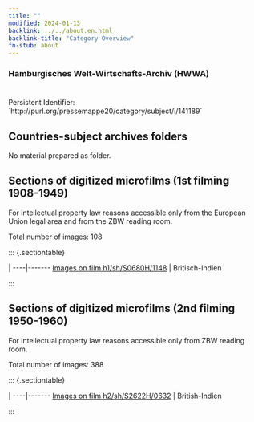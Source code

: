 ```yaml
---
title: ""
modified: 2024-01-13
backlink: ../../about.en.html
backlink-title: "Category Overview"
fn-stub: about
---
```


### Hamburgisches Welt-Wirtschafts-Archiv (HWWA)

# 

<div class="hint">Persistent Identifier: `http://purl.org/pressemappe20/category/subject/i/141189`</div>







## Countries-subject archives folders





No material prepared as folder.



<a id="filmsections" />

## Sections of digitized microfilms (1st filming 1908-1949)

<p>For intellectual property law reasons accessible only from the European Union legal area and from the ZBW reading room.</p>



<p>Total number of images: 108</p>




::: {.sectiontable}

 | 
----|-------
<a class="btn" href="https://pm20.zbw.eu/film/h1/sh/S0680H/1148" rel="nofollow">Images on film h1/sh/S0680H/1148</a> | Britisch-Indien


:::




## Sections of digitized microfilms (2nd filming 1950-1960)

<p>For intellectual property law reasons accessible only from ZBW reading room.</p>



<p>Total number of images: 388</p>




::: {.sectiontable}

 | 
----|-------
<a class="btn" href="https://pm20.zbw.eu/film/h2/sh/S2622H/0632" rel="nofollow">Images on film h2/sh/S2622H/0632</a> | British-Indien


:::

















